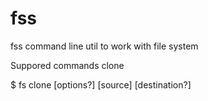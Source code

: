 # fss
fss command line util to work with file system

Suppored commands
clone

$ fs clone [options?] [source] [destination?]
